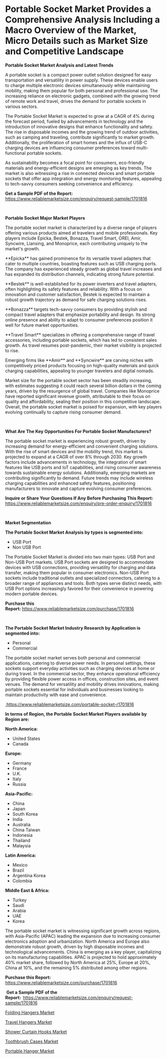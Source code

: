 <p><h1>Portable Socket Market Provides a Comprehensive Analysis Including a Macro Overview of the Market, Micro Details such as Market Size and Competitive Landscape</h1></p><p><strong>Portable Socket Market Analysis and Latest Trends</strong></p>
<p><p>A portable socket is a compact power outlet solution designed for easy transportation and versatility in power supply. These devices enable users to charge multiple electronic devices simultaneously while maintaining mobility, making them popular for both personal and professional use. The increasing reliance on electronic gadgets, combined with the growing trend of remote work and travel, drives the demand for portable sockets in various sectors.</p><p>The Portable Socket Market is expected to grow at a CAGR of 4% during the forecast period, fueled by advancements in technology and the introduction of innovative designs that enhance functionality and safety. The rise in disposable incomes and the growing trend of outdoor activities, such as camping and traveling, contribute significantly to market growth. Additionally, the proliferation of smart homes and the influx of USB-C charging devices are influencing consumer preferences toward multi-functional portable sockets. </p><p>As sustainability becomes a focal point for consumers, eco-friendly materials and energy-efficient designs are emerging as key trends. The market is also witnessing a rise in connected devices and smart portable sockets that offer app integration and energy monitoring features, appealing to tech-savvy consumers seeking convenience and efficiency.</p></p>
<p><strong>Get a Sample PDF of the Report:&nbsp;</strong> <a href="https://www.reliablemarketsize.com/enquiry/request-sample/1701816?utm_campaign=1898&utm_medium=2&utm_source=Github&utm_content=ia&utm_term=04042025&utm_id=portable-socket">https://www.reliablemarketsize.com/enquiry/request-sample/1701816</a></p>
<p>&nbsp;</p>
<p><strong>Portable Socket Major Market Players</strong></p>
<p><p>The portable socket market is characterized by a diverse range of players offering various products aimed at travelers and mobile professionals. Key players include Epicka, Bestek, Bonazza, Travel Smart, OREI, Amir, Syncwire, Liansing, and Monoprice, each contributing uniquely to the market's growth.</p><p>**Epicka** has gained prominence for its versatile travel adapters that cater to multiple countries, boasting features such as USB charging ports. The company has experienced steady growth as global travel increases and has expanded its distribution channels, indicating strong future potential.</p><p>**Bestek** is well-established for its power inverters and travel adapters, often highlighting its safety features and reliability. With a focus on innovation and customer satisfaction, Bestek is expected to maintain a robust growth trajectory as demand for safe charging solutions rises.</p><p>**Bonazza** targets tech-savvy consumers by providing stylish and compact travel adapters that emphasize portability and design. Its strong online presence and ability to adapt to consumer preferences position it well for future market opportunities.</p><p>**Travel Smart** specializes in offering a comprehensive range of travel accessories, including portable sockets, which has led to consistent sales growth. As travel resumes post-pandemic, their market visibility is projected to rise.</p><p>Emerging firms like **Amir** and **Syncwire** are carving niches with competitively priced products focusing on high-quality materials and quick charging capabilities, appealing to younger travelers and digital nomads.</p><p>Market size for the portable socket sector has been steadily increasing, with estimates suggesting it could reach several billion dollars in the coming years, driven by the resurgence of global travel. Companies like Monoprice have reported significant revenue growth, attributable to their focus on quality and affordability, sealing their position in this competitive landscape. Overall, the portable socket market is poised for expansion, with key players evolving continually to capture rising consumer demand.</p></p>
<p>&nbsp;</p>
<p><strong>What Are The Key Opportunities For Portable Socket Manufacturers?</strong></p>
<p><p>The portable socket market is experiencing robust growth, driven by increasing demand for energy-efficient and convenient charging solutions. With the rise of smart devices and the mobility trend, this market is projected to expand at a CAGR of over 8% through 2030. Key growth factors include advancements in technology, the integration of smart features like USB ports and IoT capabilities, and rising consumer awareness towards sustainable energy solutions. Additionally, emerging markets are contributing significantly to demand. Future trends may include wireless charging capabilities and enhanced safety features, positioning manufacturers to innovate and capture evolving consumer preferences.</p></p>
<p><strong>Inquire or Share Your Questions If Any Before Purchasing This Report:</strong> <a href="https://www.reliablemarketsize.com/enquiry/pre-order-enquiry/1701816?utm_campaign=1898&utm_medium=2&utm_source=Github&utm_content=ia&utm_term=04042025&utm_id=portable-socket">https://www.reliablemarketsize.com/enquiry/pre-order-enquiry/1701816</a></p>
<p>&nbsp;</p>
<p><strong>Market Segmentation</strong></p>
<p><strong>The Portable Socket Market Analysis by types is segmented into:</strong></p>
<p><ul><li>USB Port</li><li>Non USB Port</li></ul></p>
<p><p>The Portable Socket Market is divided into two main types: USB Port and Non-USB Port markets. USB Port sockets are designed to accommodate devices with USB connections, providing versatility for charging and data transfer, making them popular in consumer electronics. Non-USB Port sockets include traditional outlets and specialized connectors, catering to a broader range of appliances and tools. Both types serve distinct needs, with USB Port options increasingly favored for their convenience in powering modern portable devices.</p></p>
<p><strong>Purchase this Report:&nbsp;</strong><a href="https://www.reliablemarketsize.com/purchase/1701816?utm_campaign=1898&utm_medium=2&utm_source=Github&utm_content=ia&utm_term=04042025&utm_id=portable-socket">https://www.reliablemarketsize.com/purchase/1701816</a></p>
<p>&nbsp;</p>
<p><strong>The Portable Socket Market Industry Research by Application is segmented into:</strong></p>
<p><ul><li>Personal</li><li>Commercial</li></ul></p>
<p><p>The portable socket market serves both personal and commercial applications, catering to diverse power needs. In personal settings, these sockets support everyday activities such as charging devices at home or during travel. In the commercial sector, they enhance operational efficiency by providing flexible power access in offices, construction sites, and event venues. The demand for versatility and mobility drives innovations, making portable sockets essential for individuals and businesses looking to maintain productivity with ease and convenience.</p></p>
<p><a href="https://www.reliablemarketsize.com/portable-socket-r1701816?utm_campaign=1898&utm_medium=2&utm_source=Github&utm_content=ia&utm_term=04042025&utm_id=portable-socket">&nbsp;https://www.reliablemarketsize.com/portable-socket-r1701816</a></p>
<p><strong>In terms of Region, the Portable Socket Market Players available by Region are:</strong></p>
<p>
    <p> <strong> North America: </strong>
        <ul>
            <li>United States</li>
            <li>Canada</li>
        </ul>
        </p> 
    <p> <strong> Europe: </strong>
        <ul>
            <li>Germany</li>
            <li>France</li>
            <li>U.K.</li>
            <li>Italy</li>
            <li>Russia</li>
        </ul>
        </p> 
    <p> <strong> Asia-Pacific: </strong>
        <ul>
            <li>China</li>
            <li>Japan</li>
            <li>South Korea</li>
            <li>India</li>
            <li>Australia</li>
            <li>China Taiwan</li>
            <li>Indonesia</li>
            <li>Thailand</li>
            <li>Malaysia</li>
        </ul>
        </p> 
    <p> <strong> Latin America: </strong>
        <ul>
            <li>Mexico</li>
            <li>Brazil</li>
            <li>Argentina Korea</li>
            <li>Colombia</li>
        </ul>
        </p> 
    <p> <strong> Middle East & Africa: </strong>
        <ul>
            <li>Turkey</li>
            <li>Saudi</li>
            <li>Arabia</li>
            <li>UAE</li>
            <li>Korea</li>
        </ul>
    </p>
    </p>
<p><p>The portable socket market is witnessing significant growth across regions, with Asia-Pacific (APAC) leading the expansion due to increasing consumer electronics adoption and urbanization. North America and Europe also demonstrate robust growth, driven by high disposable incomes and technological advancements. China is emerging as a key player, capitalizing on its manufacturing capabilities. APAC is projected to hold approximately 40% market share, followed by North America at 25%, Europe at 20%, China at 10%, and the remaining 5% distributed among other regions.</p></p>
<p><strong>Purchase this Report: </strong><a href="https://www.reliablemarketsize.com/purchase/1701816?utm_campaign=1898&utm_medium=2&utm_source=Github&utm_content=ia&utm_term=04042025&utm_id=portable-socket">https://www.reliablemarketsize.com/purchase/1701816</a></p>
<p>&nbsp;<strong>Get a Sample PDF of the Report:&nbsp;&nbsp;</strong><a href="https://www.reliablemarketsize.com/enquiry/request-sample/1701816?utm_campaign=1898&utm_medium=2&utm_source=Github&utm_content=ia&utm_term=04042025&utm_id=portable-socket">https://www.reliablemarketsize.com/enquiry/request-sample/1701816</a></p>
<p><strong></strong></p>
<p><p><a href="https://github.com/perbetpereir/Market-Research-Report-List-1/blob/main/folding-hangers-market.md?utm_campaign=1898&utm_medium=2&utm_source=Github&utm_content=ia&utm_term=04042025&utm_id=portable-socket">Folding Hangers Market</a></p><p><a href="https://github.com/pelegeazlie5/Market-Research-Report-List-1/blob/main/travel-hangers-market.md?utm_campaign=1898&utm_medium=2&utm_source=Github&utm_content=ia&utm_term=04042025&utm_id=portable-socket">Travel Hangers Market</a></p><p><a href="https://github.com/ziringebrur1/Market-Research-Report-List-1/blob/main/shower-curtain-hooks-market.md?utm_campaign=1898&utm_medium=2&utm_source=Github&utm_content=ia&utm_term=04042025&utm_id=portable-socket">Shower Curtain Hooks Market</a></p><p><a href="https://github.com/rafiishibu00/Market-Research-Report-List-1/blob/main/toothbrush-cases-market.md?utm_campaign=1898&utm_medium=2&utm_source=Github&utm_content=ia&utm_term=04042025&utm_id=portable-socket">Toothbrush Cases Market</a></p><p><a href="https://github.com/paulierasho/Market-Research-Report-List-1/blob/main/portable-hanger-market.md?utm_campaign=1898&utm_medium=2&utm_source=Github&utm_content=ia&utm_term=04042025&utm_id=portable-socket">Portable Hanger Market</a></p></p>